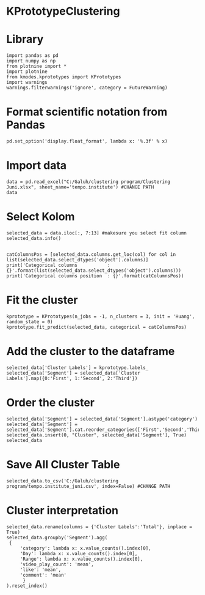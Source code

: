 # KPrototypeClustering

# Library
    import pandas as pd
    import numpy as np
    from plotnine import *
    import plotnine
    from kmodes.kprototypes import KPrototypes
    import warnings
    warnings.filterwarnings('ignore', category = FutureWarning)

# Format scientific notation from Pandas
    pd.set_option('display.float_format', lambda x: '%.3f' % x)

# Import data
    data = pd.read_excel("C:/Galuh/clustering program/Clustering Juni.xlsx", sheet_name='tempo.institute') #CHANGE PATH
    data

# Select Kolom
    selected_data = data.iloc[:, 7:13] #makesure you select fit column
    selected_data.info()


    catColumnsPos = [selected_data.columns.get_loc(col) for col in list(selected_data.select_dtypes('object').columns)]
    print('Categorical columns           : {}'.format(list(selected_data.select_dtypes('object').columns)))
    print('Categorical columns position  : {}'.format(catColumnsPos))

# Fit the cluster
    kprototype = KPrototypes(n_jobs = -1, n_clusters = 3, init = 'Huang', random_state = 0)
    kprototype.fit_predict(selected_data, categorical = catColumnsPos)

# Add the cluster to the dataframe
    selected_data['Cluster Labels'] = kprototype.labels_
    selected_data['Segment'] = selected_data['Cluster Labels'].map({0:'First', 1:'Second', 2:'Third'})
    
# Order the cluster
    selected_data['Segment'] = selected_data['Segment'].astype('category')
    selected_data['Segment'] = selected_data['Segment'].cat.reorder_categories(['First','Second','Third'])
    selected_data.insert(0, "Cluster", selected_data['Segment'], True)
    selected_data

# Save All Cluster Table
    selected_data.to_csv('C:/Galuh/clustering program/tempo.institute_juni.csv', index=False) #CHANGE PATH

# Cluster interpretation
    selected_data.rename(columns = {'Cluster Labels':'Total'}, inplace = True)
    selected_data.groupby('Segment').agg(
     {
         'category': lambda x: x.value_counts().index[0],
         'Day': lambda x: x.value_counts().index[0],
         'Range': lambda x: x.value_counts().index[0],
         'video_play_count': 'mean',
         'like': 'mean',
         'comment': 'mean'
          }
    ).reset_index()
